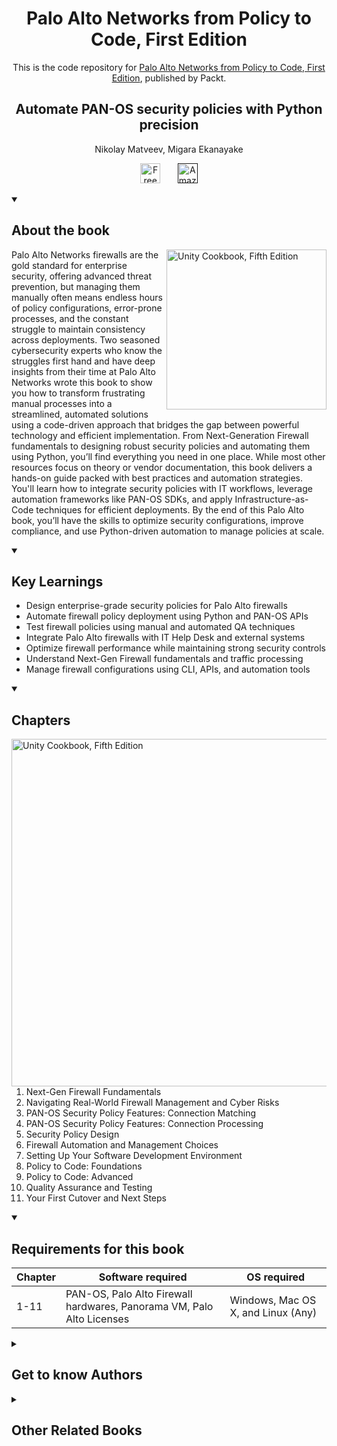 <h1 align="center">
Palo Alto Networks from Policy to Code, First Edition</h1>
<p align="center">This is the code repository for <a href ="https://www.packtpub.com/en-us/product/palo-alto-networks-from-policy-to-code-first-edition/9781835881286"> Palo Alto Networks from Policy to Code, First Edition</a>, published by Packt.
</p>

<h2 align="center">
Automate PAN-OS security policies with Python precision
</h2>
<p align="center">
Nikolay Matveev, Migara Ekanayake</p>

<p align="center">
  &#8287;&#8287;&#8287;&#8287;&#8287;
  <a href="https://packt.link/free-ebook/9781835881286"><img width="32px" alt="Free PDF" title="Free PDF" src="https://cdn-icons-png.flaticon.com/512/4726/4726010.png"/></a>
 &#8287;&#8287;&#8287;&#8287;&#8287;
   <a href=""><img width="32px" alt="Amazon" title="Get your copy" src="https://cdn-icons-png.flaticon.com/512/15466/15466027.png"/></a>
  &#8287;&#8287;&#8287;&#8287;&#8287;
</p>
<details open> 
  <summary><h2>About the book</summary>
<a href="https://www.packtpub.com/product/unity-cookbook-fifth-edition/9781805123026">
<img src="https://content.packt.com/B22205/cover_image_small.jpg" alt="Unity Cookbook, Fifth Edition" height="256px" align="right">
</a>

Palo Alto Networks firewalls are the gold standard for enterprise security, offering advanced threat prevention, but managing them manually often means endless hours of policy configurations, error-prone processes, and the constant struggle to maintain consistency across deployments.
Two seasoned cybersecurity experts who know the struggles first hand and have deep insights from their time at Palo Alto Networks wrote this book to show you how to transform frustrating manual processes into a streamlined, automated solutions using a code-driven approach that bridges the gap between powerful technology and efficient implementation.
From Next-Generation Firewall fundamentals to designing robust security policies and automating them using Python, you’ll find everything you need in one place. While most other resources focus on theory or vendor documentation, this book delivers a hands-on guide packed with best practices and automation strategies. You'll learn how to integrate security policies with IT workflows, leverage automation frameworks like PAN-OS SDKs, and apply Infrastructure-as-Code techniques for efficient deployments.
By the end of this Palo Alto book, you’ll have the skills to optimize security configurations, improve compliance, and use Python-driven automation to manage policies at scale.</details>
<details open> 
  <summary><h2>Key Learnings</summary>
<ul>

<li>Design enterprise-grade security policies for Palo Alto firewalls</li>

<li>Automate firewall policy deployment using Python and PAN-OS APIs</li>

<li>Test firewall policies using manual and automated QA techniques</li>

<li>Integrate Palo Alto firewalls with IT Help Desk and external systems</li>

<li>Optimize firewall performance while maintaining strong security controls</li>

<li>Understand Next-Gen Firewall fundamentals and traffic processing</li>

<li>Manage firewall configurations using CLI, APIs, and automation tools</li>

</ul>

  </details>

<details open> 
  <summary><h2>Chapters</summary>
     <img src="https://cliply.co/wp-content/uploads/2020/02/372002150_DOCUMENTS_400px.gif" alt="Unity Cookbook, Fifth Edition" height="556px" align="right">
<ol>

  <li>Next-Gen Firewall Fundamentals</li>

  <li>Navigating Real-World Firewall Management and Cyber Risks</li>

  <li>PAN-OS Security Policy Features: Connection Matching </li>

  <li>PAN-OS Security Policy Features: Connection Processing</li>

  <li>Security Policy Design</li>

  <li>Firewall Automation and Management Choices</li>

  <li>Setting Up Your Software Development Environment</li>

  <li>Policy to Code: Foundations</li>

  <li>Policy to Code: Advanced</li>

  <li>Quality Assurance and Testing</li>

  <li>Your First Cutover and Next Steps</li>

</ol>

</details>


<details open> 
  <summary><h2>Requirements for this book</summary>  
    
| Chapter  | Software required                                                     | OS required                       |
| -------- | ----------------------------------------------------------------------| ----------------------------------|
| 1-11     | PAN-OS, Palo Alto Firewall hardwares, Panorama VM, Palo Alto Licenses | Windows, Mac OS X, and Linux (Any)|

  </details>
    


<details> 
  <summary><h2>Get to know Authors</h2></summary>

_Nikolay Matveev_ holds a degree in Information Systems in Nuclear Power Engineering and has more than 25 years of IT experience, including 12 years working with Palo Alto Networks technologies. Based in London, U.K., he is a Principal Security Engineer at a major U.S. investment firm. Previously, he was a Professional Services Consultant at Palo Alto Networks and has held technical roles across financial services, consulting, and manufacturing. Nikolay is a CISSP (ISC2). He previously held certifications including PCNSC, PCNSE, MCSE, VCP-DCV, and CCNA.

_Migara Ekanayake_ is a seasoned cybersecurity professional with over a decade of experience in cloud security, network automation, and professional services. Currently serving as a Global Solutions Architect for Cloud Security Automation at Palo Alto Networks, Migara has been instrumental in helping organizations worldwide secure their digital transformations.
With a career spanning roles at industry leaders like Palo Alto Networks and F5 Networks, Migara has developed a deep understanding of cloud platforms, application security, and network infrastructure. Migara's diverse background, which includes roles in software development and network security, provides him with a unique perspective on the intersections of technology, business, and security. 



</details>
<details> 
  <summary><h2>Other Related Books</h2></summary>
<ul>

  <li><a href="https://www.packtpub.com/en-us/product/mastering-palo-alto-networks-third-edition/9781836644811">Mastering Palo Alto Networks, Third Edition</a></li>

  <li><a href="https://www.packtpub.com/en-us/product/implementing-palo-alto-networks-prisma-access-first-edition/9781835081006">Implementing Palo Alto Networks Prisma® Access, First Edition</a></li>
 
</ul>

</details>
